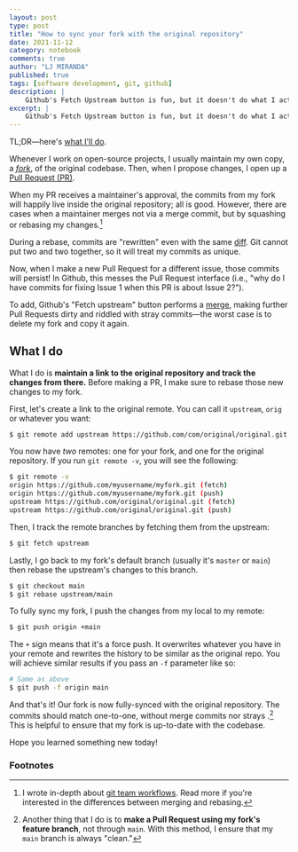 ```yaml
---
layout: post
type: post
title: "How to sync your fork with the original repository"
date: 2021-11-12
category: notebook
comments: true
author: "LJ MIRANDA"
published: true
tags: [software development, git, github]
description: |
    Github's Fetch Upstream button is fun, but it doesn't do what I actually wanted to do&mdash;so here's how I do it.
excerpt: |
    Github's Fetch Upstream button is fun, but it doesn't do what I actually wanted to do&mdash;so here's how I do it.
---
```


TL;DR&mdash;here's [what I'll do](#what-i-do).


Whenever I work on open-source projects, I usually maintain my own copy, a
[*fork*](https://docs.github.com/en/get-started/quickstart/fork-a-repo), of the
original codebase. Then, when I propose changes, I open up a [Pull
Request
(PR)](https://docs.github.com/en/pull-requests/collaborating-with-pull-requests/proposing-changes-to-your-work-with-pull-requests/about-pull-requests).

When my PR receives a maintainer's approval, the commits from my fork will
happily live inside the original repository; all is good. However, there are
cases when a maintainer merges not via a merge commit, but by squashing or
rebasing my changes.[^1]

During a rebase, commits are "rewritten" even with the same
[diff](https://www.atlassian.com/git/tutorials/saving-changes/git-diff). Git
cannot put two and two together, so it will treat my commits as unique.

Now, when I make a new Pull Request for a different issue, those commits
will persist! In Github, this messes the Pull Request interface (i.e.,
"why do I have commits for fixing Issue 1 when this PR is about Issue 2?").

To add, Github's "Fetch upstream" button performs a
[merge](https://www.atlassian.com/git/tutorials/using-branches/git-merge),
making further Pull Requests dirty and riddled with stray commits&mdash;the
worst case is to delete my fork and copy it again.


## What I do

What I do is **maintain a link to the original repository and track the changes
from there.** Before making a PR, I make sure to rebase those new changes to my
fork. 

First, let's create a link to the original remote. You can call it
`upstream`, `orig` or whatever you want:

```sh
$ git remote add upstream https://github.com/com/original/original.git
```

You now have *two* remotes: one for your fork, and one for the original
repository. If you run `git remote -v`, you will see the following:

```sh
$ git remote -v
origin https://github.com/myusername/myfork.git (fetch)
origin https://github.com/myusername/myfork.git (push)
upstream https://github.com/original/original.git (fetch)
upstream https://github.com/original/original.git (push)
```

Then, I track the remote branches by fetching them from the upstream:

```sh
$ git fetch upstream
```

Lastly, I go back to my fork's default branch (usually it's `master` or
`main`) then rebase the upstream's changes to this branch.

```sh
$ git checkout main
$ git rebase upstream/main
```

To fully sync my fork, I push the changes from my local to my remote:  

```sh
$ git push origin +main
```

The `+` sign means that it's a force push. It overwrites whatever you have in
your remote and rewrites the history to be similar as the original repo. You
will achieve similar results if you pass an `-f` parameter like so: 

```sh
# Same as above
$ git push -f origin main
```

And that's it! Our fork is now fully-synced with the original repository. The
commits should match one-to-one, without merge commits nor strays .[^2] This is
helpful to ensure that my fork is up-to-date with the codebase. 

Hope you learned something new today!


### Footnotes

[^1]: 

    I wrote in-depth about [git team
    workflows](/notebook/2018/10/25/git-workflow/). Read more if you're
    interested in the differences between merging and rebasing.

[^2]:

    Another thing that I do is to **make a Pull Request using my fork's feature
    branch**, not through `main`. With this method, I ensure that my `main`
    branch is always "clean."
